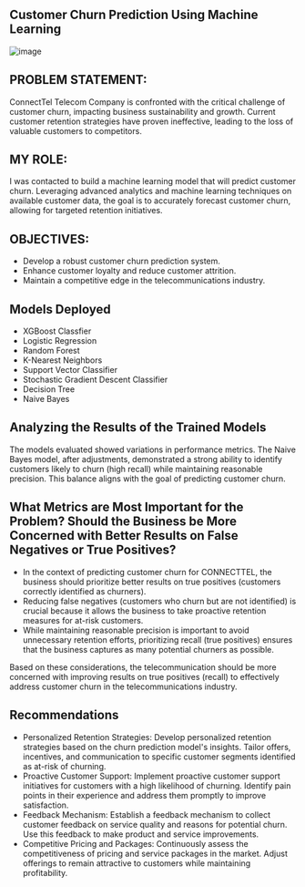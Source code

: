 ## Customer Churn Prediction Using Machine Learning

![image](https://github.com/Oluwaseun52/CustomerChurnPredictionUsingMachineLearning/assets/137726038/3a9c9a34-e931-4e5c-baf9-1ab680e23927)


## PROBLEM STATEMENT:
ConnectTel Telecom Company is confronted with the critical challenge of customer churn, impacting business sustainability and growth. Current customer retention strategies have proven ineffective, leading to the loss of valuable customers to competitors.

## MY ROLE:
I was contacted to build a machine learning model that will predict customer churn. Leveraging advanced analytics and machine learning techniques on available customer data, the goal is to accurately forecast customer churn, allowing for targeted retention initiatives.

## OBJECTIVES:
- Develop a robust customer churn prediction system.
- Enhance customer loyalty and reduce customer attrition.
- Maintain a competitive edge in the telecommunications industry.

## Models Deployed
- XGBoost Classfier
- Logistic Regression
- Random Forest
- K-Nearest Neighbors
- Support Vector Classifier
- Stochastic Gradient Descent Classifier
- Decision Tree
- Naive Bayes

## Analyzing the Results of the Trained Models
The models evaluated showed variations in performance metrics. The Naive Bayes model, after adjustments, demonstrated a strong ability to identify customers likely to churn (high recall) while maintaining reasonable precision. This balance aligns with the goal of predicting customer churn.

## What Metrics are Most Important for the Problem? Should the Business be More Concerned with Better Results on False Negatives or True Positives?
- In the context of predicting customer churn for CONNECTTEL, the business should prioritize better results on true positives (customers correctly identified as churners).
- Reducing false negatives (customers who churn but are not identified) is crucial because it allows the business to take proactive retention measures for at-risk customers.
- While maintaining reasonable precision is important to avoid unnecessary retention efforts, prioritizing recall (true positives) ensures that the business captures as many potential churners as possible.

Based on these considerations, the telecommunication should be more concerned with improving results on true positives (recall) to effectively address customer churn in the telecommunications industry.

## Recommendations
- Personalized Retention Strategies: Develop personalized retention strategies based on the churn prediction model's insights. Tailor offers, incentives, and communication to specific customer segments identified as at-risk of churning.
- Proactive Customer Support: Implement proactive customer support initiatives for customers with a high likelihood of churning. Identify pain points in their experience and address them promptly to improve satisfaction.
- Feedback Mechanism: Establish a feedback mechanism to collect customer feedback on service quality and reasons for potential churn. Use this feedback to make product and service improvements.
- Competitive Pricing and Packages: Continuously assess the competitiveness of pricing and service packages in the market. Adjust offerings to remain attractive to customers while maintaining profitability.

